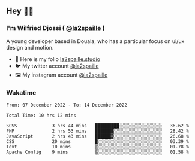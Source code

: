 ## Hey 👋🏾
### I'm Wilfried Djossi ( <a href="https://twitter.com/la2spaille/" target="_blank">@la2spaille</a> )
A young developer based in Douala, who has a particular focus on ui/ux design and motion.

- 🎨 Here is my folio [la2spaille.studio](https://la2spaille.studio/)
- 🐦 My twitter account [@la2spaille](https://twitter.com/la2spaille/)
- 🖼 My instagram account [@la2spaille](https://www.instagram.com/la2spaille/)

### Wakatime
<!--START_SECTION:waka-->

```text
From: 07 December 2022 - To: 14 December 2022

Total Time: 10 hrs 12 mins

SCSS             3 hrs 44 mins   █████████░░░░░░░░░░░░░░░░   36.62 %
PHP              2 hrs 53 mins   ███████░░░░░░░░░░░░░░░░░░   28.42 %
JavaScript       2 hrs 43 mins   ██████▓░░░░░░░░░░░░░░░░░░   26.68 %
CSS              20 mins         █░░░░░░░░░░░░░░░░░░░░░░░░   03.39 %
Text             10 mins         ▒░░░░░░░░░░░░░░░░░░░░░░░░   01.78 %
Apache Config    9 mins          ▒░░░░░░░░░░░░░░░░░░░░░░░░   01.58 %
```

<!--END_SECTION:waka-->
<!--
**la2spaille/la2spaille** is a ✨ _special_ ✨ repository because its `README.md` (this file) appears on your GitHub profile.

Here are some ideas to get you started:

- 🔭 I’m currently working on ...
- 🌱 I’m currently learning ...
- 👯 I’m looking to collaborate on ...
- 🤔 I’m looking for help with ...
- 💬 Ask me about ...
- 📫 How to reach me: ...
- 😄 Pronouns: ...
- ⚡ Fun fact: ...
-->
